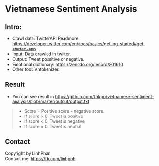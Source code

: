 Vietnamese Sentiment Analysis
=============================


Intro:
-------------------------
- Crawl data: TwitterAPI 
  Readmore: https://developer.twitter.com/en/docs/basics/getting-started#get-started-app
- Input: Data crawled in twitter.
- Output: Tweet possitive or negative.
- Emotional dictionary: https://zenodo.org/record/801610
- Other tool: Vntokenizer.

Result
-------------------
- You can see result in https://github.com/linkpp/vietnamese-sentiment-analysis/blob/master/output/output.txt <br/>
 > + Score = Positive score - negative score.
 > + If score > 0: Tweet is positive
 > + If score < 0: Tweet is negative
 > + If score = 0: Tweet is neutral

Contact
----------------------
Copyright by LinhPhan <br/>
Contact me: https://fb.com/linhpph
